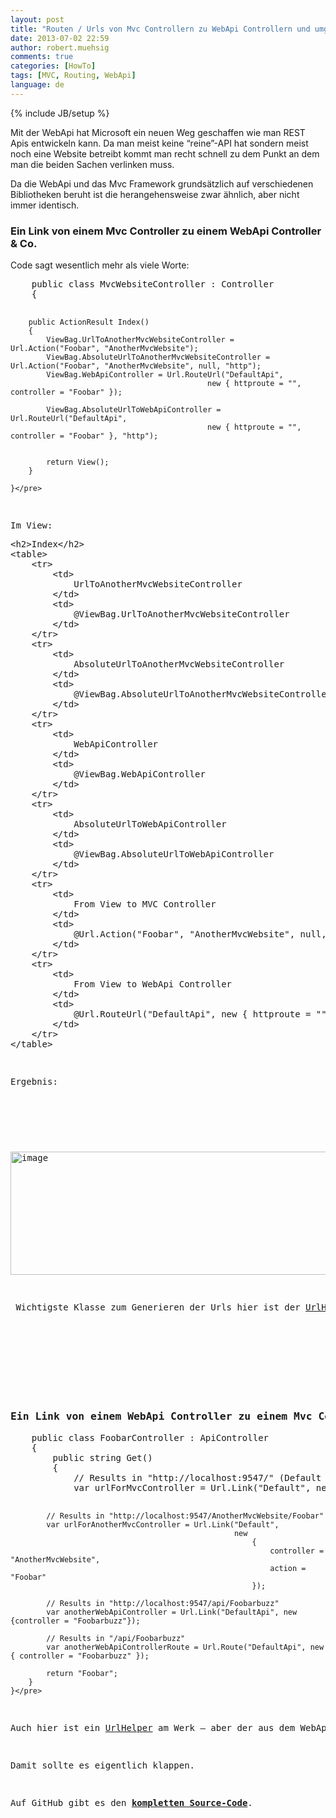 ```yaml
---
layout: post
title: "Routen / Urls von Mvc Controllern zu WebApi Controllern und umgekehrt"
date: 2013-07-02 22:59
author: robert.muehsig
comments: true
categories: [HowTo]
tags: [MVC, Routing, WebApi]
language: de
---
```

{% include JB/setup %}
<p>Mit der WebApi hat Microsoft ein neuen Weg geschaffen wie man REST Apis entwickeln kann. Da man meist keine “reine”-API hat sondern meist noch eine Website betreibt kommt man recht schnell zu dem Punkt an dem man die beiden Sachen verlinken muss.</p> <p>Da die WebApi und das Mvc Framework grundsätzlich auf verschiedenen Bibliotheken beruht ist die herangehensweise zwar ähnlich, aber nicht immer identisch.</p> <h3>Ein Link von einem Mvc Controller zu einem WebApi Controller &amp; Co.</h3> <p>Code sagt wesentlich mehr als viele Worte:</p><pre class="brush: csharp; auto-links: true; collapse: false; first-line: 1; gutter: true; html-script: false; light: false; ruler: false; smart-tabs: true; tab-size: 4; toolbar: true;">    public class MvcWebsiteController : Controller
    {

        public ActionResult Index()
        {
            ViewBag.UrlToAnotherMvcWebsiteController = Url.Action("Foobar", "AnotherMvcWebsite");
            ViewBag.AbsoluteUrlToAnotherMvcWebsiteController = Url.Action("Foobar", "AnotherMvcWebsite", null, "http");
            ViewBag.WebApiController = Url.RouteUrl("DefaultApi", 
                                                new { httproute = "", controller = "Foobar" });

            ViewBag.AbsoluteUrlToWebApiController = Url.RouteUrl("DefaultApi",
                                                new { httproute = "", controller = "Foobar" }, "http");


            return View();
        }

    }</pre>
<p>Im View:</p><pre class="brush: csharp; auto-links: true; collapse: false; first-line: 1; gutter: true; html-script: false; light: false; ruler: false; smart-tabs: true; tab-size: 4; toolbar: true;">&lt;h2&gt;Index&lt;/h2&gt;
&lt;table&gt;
    &lt;tr&gt;
        &lt;td&gt;
            UrlToAnotherMvcWebsiteController
        &lt;/td&gt;
        &lt;td&gt;
            @ViewBag.UrlToAnotherMvcWebsiteController
        &lt;/td&gt;
    &lt;/tr&gt;
    &lt;tr&gt;
        &lt;td&gt;
            AbsoluteUrlToAnotherMvcWebsiteController
        &lt;/td&gt;
        &lt;td&gt;
            @ViewBag.AbsoluteUrlToAnotherMvcWebsiteController
        &lt;/td&gt;
    &lt;/tr&gt;
    &lt;tr&gt;
        &lt;td&gt;
            WebApiController
        &lt;/td&gt;
        &lt;td&gt;
            @ViewBag.WebApiController
        &lt;/td&gt;
    &lt;/tr&gt;
    &lt;tr&gt;
        &lt;td&gt;
            AbsoluteUrlToWebApiController
        &lt;/td&gt;
        &lt;td&gt;
            @ViewBag.AbsoluteUrlToWebApiController
        &lt;/td&gt;
    &lt;/tr&gt;
    &lt;tr&gt;
        &lt;td&gt;
            From View to MVC Controller
        &lt;/td&gt;
        &lt;td&gt;
            @Url.Action("Foobar", "AnotherMvcWebsite", null, "http")
        &lt;/td&gt;
    &lt;/tr&gt;
    &lt;tr&gt;
        &lt;td&gt;
            From View to WebApi Controller
        &lt;/td&gt;
        &lt;td&gt;
            @Url.RouteUrl("DefaultApi", new { httproute = "", controller = "Foobar" })
        &lt;/td&gt;
    &lt;/tr&gt;
&lt;/table&gt;
</pre>
<p>Ergebnis:</p>
<p>&nbsp;</p>
<p><a href="{{BASE_PATH}}/assets/wp-images/image1869.png"><img title="image" style="border-top: 0px; border-right: 0px; border-bottom: 0px; border-left: 0px; display: inline" border="0" alt="image" src="{{BASE_PATH}}/assets/wp-images/image_thumb1013.png" width="574" height="197"></a></p>
<p> Wichtigste Klasse zum Generieren der Urls hier ist der <a href="http://msdn.microsoft.com/en-us/library/system.web.mvc.urlhelper(v=vs.108).aspx">UrlHelper</a> im Mvc Framework.</p>
<p></p>
<h3>&nbsp;</h3>
<h3>Ein Link von einem WebApi Controller zu einem Mvc Controller &amp; Co.</h3><pre class="brush: csharp; auto-links: true; collapse: false; first-line: 1; gutter: true; html-script: false; light: false; ruler: false; smart-tabs: true; tab-size: 4; toolbar: true;">    public class FoobarController : ApiController
    {
        public string Get()
        {
            // Results in "http://localhost:9547/" (Default Controller Route)
            var urlForMvcController = Url.Link("Default", new {controller = "MvcWebsite", action = "Index"});

            // Results in "http://localhost:9547/AnotherMvcWebsite/Foobar"
            var urlForAnotherMvcController = Url.Link("Default",
                                                      new
                                                          {
                                                              controller = "AnotherMvcWebsite",
                                                              action = "Foobar"
                                                          });

            // Results in "http://localhost:9547/api/Foobarbuzz"
            var anotherWebApiController = Url.Link("DefaultApi", new {controller = "Foobarbuzz"});

            // Results in "/api/Foobarbuzz"
            var anotherWebApiControllerRoute = Url.Route("DefaultApi", new { controller = "Foobarbuzz" });

            return "Foobar";
        }
    }</pre>
<p>Auch hier ist ein <a href="http://msdn.microsoft.com/en-us/library/system.web.http.routing.urlhelper(v=vs.108).aspx">UrlHelper</a> am Werk – aber der aus dem WebApi Namespace. Interessant ist noch der Unterschied zwischen dem puren <a href="http://msdn.microsoft.com/en-us/library/hh944655(v=vs.108).aspx">Link</a> und der <a href="http://msdn.microsoft.com/en-us/library/hh835560(v=vs.108).aspx">Route</a>. Trotz des anderen Namespaces kennt auch der WebApi UrlHelper die Route Config der Mvc-Welt und umgekehrt.</p>
<p>Damit sollte es eigentlich klappen.</p>
<p>Auf GitHub gibt es den <a href="https://github.com/Code-Inside/Samples/tree/master/2013/MvcAndWebApiRouting"><strong>kompletten Source-Code</strong></a>.</p>
